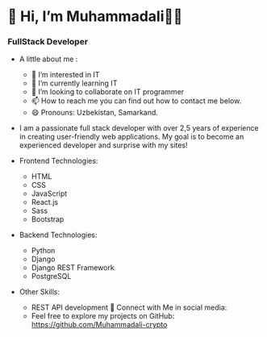  
<div>
      <h1>  👋 Hi, I’m Muhammadali👨‍💻 

</div>
       <h3> FullStack Developer </h3>

- A little about me :
    - 👀 I’m interested in IT
    - 🌱 I’m currently learning IT
    - 💞️ I’m looking to collaborate on IT programmer
    - 📫 How to reach me you can find out how to contact me below.
    - 😄 Pronouns: Uzbekistan, Samarkand.


        
- I am a passionate full stack developer with over 2,5 years of experience in creating user-friendly web applications. My goal is to become an experienced developer and surprise with my sites! 
        
- Frontend Technologies:
   - HTML
   - CSS
   - JavaScript
   - React.js
   - Sass
   - Bootstrap
 - Backend Technologies:
   - Python
   - Django
   - Django REST Framework
   - PostgreSQL
 - Other Skills:
   - REST API development
 🔗 Connect with Me in social media:
   - Feel free to explore my projects on GitHub: https://github.com/Muhammadali-crypto
  


<!---
Muhammadali-crypto/Muhammadali-crypto is a ✨ special ✨ repository because its `README.md` (this file) appears on your GitHub profile.
You can click the Preview link to take a look at your changes.
--->
